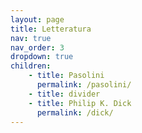 ```yaml
---
layout: page
title: Letteratura
nav: true
nav_order: 3
dropdown: true
children: 
    - title: Pasolini
      permalink: /pasolini/
    - title: divider
    - title: Philip K. Dick 
      permalink: /dick/
---
```

